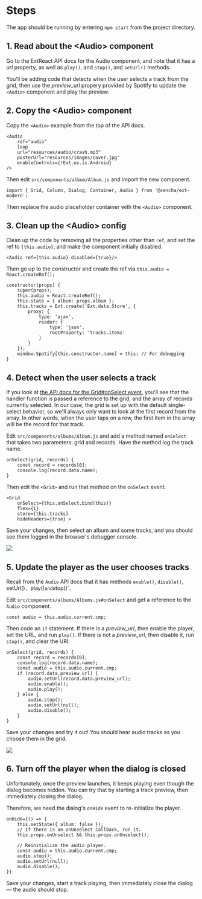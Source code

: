 # Steps

The app should be running
by entering `npm start` from the project directory.


## 1. Read about the &lt;Audio> component

Go to the ExtReact API docs for the Audio component, and
note that it has a *url* property, as well as `play()`, and
`stop()`, and `setUrl()` methods.

You'll be adding code that detects when the user selects
a track from the grid, then use the *preview_url* propery
provided by Spotify to update the `<Audio>` component
and play the preview.

## 2. Copy the &lt;Audio> component

Copy the `<Audio>` example from the top of the API docs.

    <Audio
        ref="audio"
        loop
        url="resources/audio/crash.mp3"
        posterUrl="resources/images/cover.jpg"
        enableControls={!Ext.os.is.Android}
    />

Then edit `src/components/album/Album.js` and
import the new component.

    import { Grid, Column, Dialog, Container, Audio } from '@sencha/ext-modern';

Then replace the
audio placeholder container with the `<Audio>` component.

## 3. Clean up the &lt;Audio> config

Clean up the code by removing all the properties
other than `ref`, and set the ref to `{this.audio}`, and make the component initially
disabled.

    <Audio ref={this.audio} disabled={true}/>

Then go up to the constructor and create the ref
via `this.audio = React.createRef();`

    constructor(props) {
        super(props);
        this.audio = React.createRef();
        this.state = { album: props.album };
        this.tracks = Ext.create('Ext.data.Store', {
            proxy: {
                type: 'ajax',
                reader: {
                    type: 'json',
                    rootProperty: 'tracks.items'
                }
            }
        });
        window.Spotify[this.constructor.name] = this; // For debugging
    }

## 4. Detect when the user selects a track

If you look at <a href="https://docs.sencha.com/extreact/7.0.0/modern/Ext.grid.Grid.html#event-onSelect" target="_blank">the API docs for the Grid#onSelect event</a>, you'll see that the
handler function is passed a reference to the
grid, and the array of records currently selected. In our case, the grid is set up with
the default single-select behavior, so we'll always only want to look at the first record from the array. In other words, when the user taps on
a row, the first item in the array will be the
record for that track.

Edit `src/components/albums/Album.js` and add
a method named `onSelect` that takes two parameters: grid and records. Have the method
log the track name.

    onSelect(grid, records) {
        const record = records[0];
        console.log(record.data.name);
    }

Then edit the `<Grid>` and run that method
on the `onSelect` event.

    <Grid
        onSelect={this.onSelect.bind(this)}
        flex={1}
        store={this.tracks}
        hideHeaders={true} >

Save your changes, then select an album and
some tracks, and you should see them logged
in the browser's debugger console.

![](https://s3.amazonaws.com/media-p.slid.es/uploads/811981/images/6561534/SpotifyTracksLogTrackName.png)


## 5. Update the player as the user chooses tracks

Recall from the `Audio` API docs that it has
methods `enable()`, `disable()`, setUrl()`, `play()` and `stop()`.

Edit `src/components/albums/Albums.js#onSelect`
and get a reference to the `Audio` component.

    const audio = this.audio.current.cmp;

Then code an `if` statement. If there is a *preview_url*, then enable the player,
set the URL, and run `play()`. If there is not
a *preview_url*, then disable it, run `stop()`,
and clear the URl.

    onSelect(grid, records) {
        const record = records[0];
        console.log(record.data.name);
        const audio = this.audio.current.cmp;
        if (record.data.preview_url) {
            audio.setUrl(record.data.preview_url);
            audio.enable();
            audio.play();
        } else {
            audio.stop();
            audio.setUrl(null);
            audio.disable();
        }
    }


Save your changes and try it out! You should hear audio tracks as you choose them in the grid.

![](https://s3.amazonaws.com/media-p.slid.es/uploads/811981/images/6561590/SpotifyAudioPlaying.png)

## 6. Turn off the player when the dialog is closed

Unfortunately, once the preview launches, it keeps playing even
though the dialog becomes hidden. You can try
that by starting a track preview, then immediately closing the dialog.

Therefore, we need the dialog's `onHide` event to re-initialize the player.


    onHide={() => {
        this.setState({ album: false });
        // If there is an onUnselect callback, run it.
        this.props.onUnselect && this.props.onUnselect();

        // Reinitialize the audio player.
        const audio = this.audio.current.cmp;
        audio.stop();
        audio.setUrl(null);
        audio.disable();
    }}

Save your changes, start a track playing, then
immediately close the dialog &mdash; the audio
should stop.
